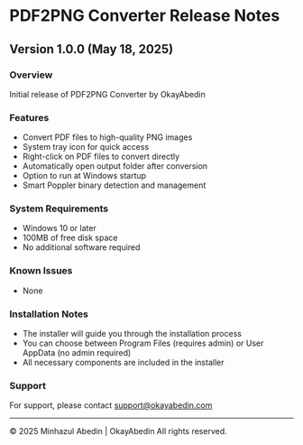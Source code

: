 # PDF2PNG Converter Release Notes

## Version 1.0.0 (May 18, 2025)

### Overview
Initial release of PDF2PNG Converter by OkayAbedin

### Features
- Convert PDF files to high-quality PNG images
- System tray icon for quick access
- Right-click on PDF files to convert directly
- Automatically open output folder after conversion
- Option to run at Windows startup
- Smart Poppler binary detection and management

### System Requirements
- Windows 10 or later
- 100MB of free disk space
- No additional software required

### Known Issues
- None

### Installation Notes
- The installer will guide you through the installation process
- You can choose between Program Files (requires admin) or User AppData (no admin required)
- All necessary components are included in the installer

### Support
For support, please contact support@okayabedin.com

---
© 2025 Minhazul Abedin | OkayAbedin
All rights reserved.
